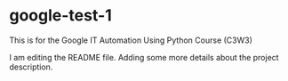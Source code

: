 # google-test-1
This is for the Google IT Automation Using Python Course (C3W3)

I am editing the README file. Adding some more details about the project description.
